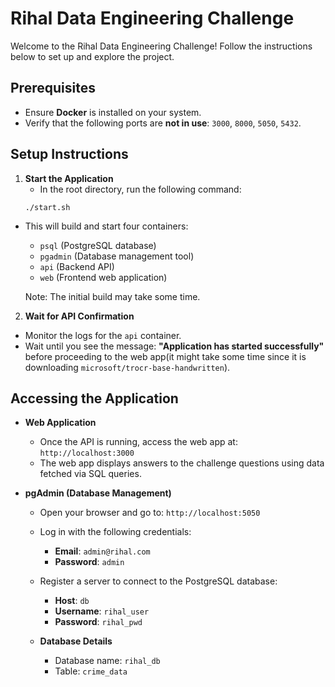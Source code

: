 # Rihal Data Engineering Challenge

Welcome to the Rihal Data Engineering Challenge! Follow the instructions below to set up and explore the project.

## Prerequisites
- Ensure **Docker** is installed on your system.
- Verify that the following ports are **not in use**: `3000`, `8000`, `5050`, `5432`.

## Setup Instructions
1. **Start the Application**
   - In the root directory, run the following command:
    ```
    ./start.sh
    ```

- This will build and start four containers:
    - `psql` (PostgreSQL database)
    - `pgadmin` (Database management tool)
    - `api` (Backend API)
    - `web` (Frontend web application)

    Note: The initial build may take some time.

2. **Wait for API Confirmation**
- Monitor the logs for the `api` container.
- Wait until you see the message: **"Application has started successfully"** before proceeding to the web app(it might take some time since it is downloading `microsoft/trocr-base-handwritten`).

## Accessing the Application
- **Web Application**
    - Once the API is running, access the web app at: `http://localhost:3000`
    - The web app displays answers to the challenge questions using data fetched via SQL queries.

- **pgAdmin (Database Management)**
    - Open your browser and go to: `http://localhost:5050`
    - Log in with the following credentials:
        - **Email**: `admin@rihal.com`
        - **Password**: `admin`
    - Register a server to connect to the PostgreSQL database:
        - **Host**: `db`
        - **Username**: `rihal_user`
        - **Password**: `rihal_pwd`

    - **Database Details**
        - Database name: `rihal_db`
        - Table: `crime_data`
